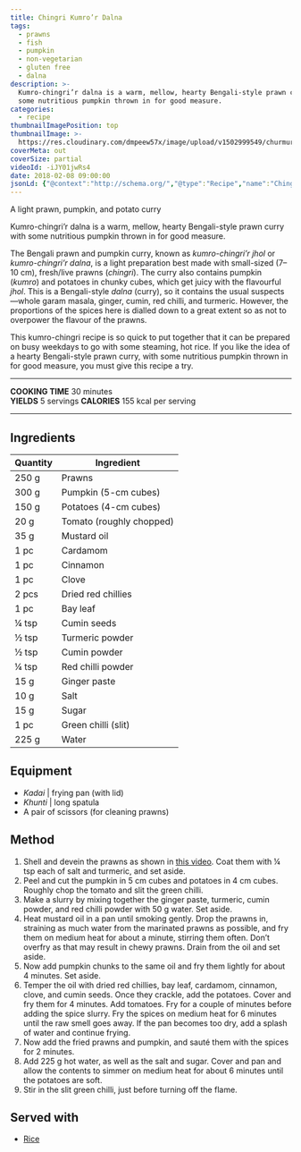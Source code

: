 ```yaml
---
title: Chingri Kumro’r Dalna
tags:
  - prawns
  - fish
  - pumpkin
  - non-vegetarian
  - gluten free
  - dalna
description: >-
  Kumro-chingri’r dalna is a warm, mellow, hearty Bengali-style prawn curry with
  some nutritious pumpkin thrown in for good measure.
categories:
  - recipe
thumbnailImagePosition: top
thumbnailImage: >-
  https://res.cloudinary.com/dmpeew57x/image/upload/v1502999549/churmur-website-thumbnail-_eakatq.png 
coverMeta: out
coverSize: partial
videoId: -iJY01jwRs4
date: 2018-02-08 09:00:00
jsonLd: {"@context":"http://schema.org/","@type":"Recipe","name":"Chingri Kumro’r Dalna","author":"Bong Eats","image":"https://res.cloudinary.com/dmpeew57x/image/upload/v1518141321/kumro-chingri-dalna-website-thumbnail-_qwa2e5.png","description":"Kumro-chingri’r dalna is a warm, mellow, hearty Bengali-style prawn curry with some nutritious pumpkin thrown in for good measure.","prepTime":"PT10M","totalTime":"PT30M","recipeYield":"5 servings", "nutrition":{"@type":"NutritionInformation","servingSize":"5","calories":"155 calories"}, "recipeIngredient":["250 g Prawns","300 g Pumpkin (5-cm cubes)","150 g Potatoes (4-cm cubes)","20 g Tomato (roughly chopped)","35 g Mustard oil","1 pc Cardamom","1 pc Cinnamon","1 pc Clove","2 pcs Dried red chillies","1 pc Bay leaf","¼ tsp Cumin seeds","½ tsp Turmeric powder","½ tsp Cumin powder","¼ tsp Red chilli powder","15 g Ginger paste","10 g Salt","15 g Sugar","1 pc Green chilli (slit)","225 g Water"],"recipeInstructions":["1. Shell and devein the prawns as shown in this video. Coat them with ¼ tsp each of salt and turmeric, and set aside.","2. Peel and cut the pumpkin in 5 cm cubes and potatoes in 4 cm cubes. Roughly chop the tomato and slit the green chilli.","3. Make a slurry by mixing together the ginger paste, turmeric, cumin powder, and red chilli powder with 50 g water. Set aside.","4. Heat mustard oil in a pan until smoking gently. Drop the prawns in, straining as much water from the marinated prawns as possible, and fry them on medium heat for about a minute, stirring them often. Don’t overfry as that may result in chewy prawns. Drain from the oil and set aside.","5. Now add pumpkin chunks to the same oil and fry them lightly for about 4 minutes. Set aside.","6. Temper the oil with dried red chillies, bay leaf, cardamom, cinnamon, clove, and cumin seeds. Once they crackle, add the potatoes. Cover and fry them for 4 minutes. Add tomatoes. Fry for a couple of minutes before adding the spice slurry. Fry the spices on medium heat for 6 minutes until the raw smell goes away. If the pan becomes too dry, add a splash of water and continue frying.","7. Now add the fried prawns and pumpkin, and sauté them with the spices for 2 minutes.","8. Add 225 g hot water, as well as the salt and sugar. Cover and pan and allow the contents to simmer on medium heat for about 6 minutes until the potatoes are soft.","9. Stir in the slit green chilli, just before turning off the flame."]}
---
```



<p class="post-byline">A light prawn, pumpkin, and potato curry</p>

<p class="post-intro">Kumro-chingri’r dalna is a warm, mellow, hearty Bengali-style prawn curry with some nutritious pumpkin thrown in for good measure.</p>

<!-- more -->

<span class="dropcap">T</span>he Bengali prawn and pumpkin curry, known as _kumro-chingri’r jhol_ or _kumro-chingri’r dalna_, is a light preparation best made with small-sized (7–10 cm), fresh/live prawns (_chingri_). The curry also contains pumpkin (_kumro_) and potatoes in chunky cubes, which get juicy with the flavourful _jhol_. This is a Bengali-style _dalna_ (curry), so it contains the usual suspects—whole garam masala, ginger, cumin, red chilli, and turmeric. However, the proportions of the spices here is dialled down to a great extent so as not to overpower the flavour of the prawns. 

This kumro-chingri recipe is so quick to put together that it can be prepared on busy weekdays to go with some steaming, hot rice. If you like the idea of a hearty Bengali-style prawn curry, with some nutritious pumpkin thrown in for good measure, you must give this recipe a try. 

***

**COOKING TIME** 30 minutes   
**YIELDS** 5 servings
**CALORIES** 155 kcal per serving
***

## Ingredients
| Quantity | Ingredient               | 
|----------|--------------------------|
|    250 g | Prawns                   |
|    300 g | Pumpkin (5-cm cubes)     |
|    150 g | Potatoes (4-cm cubes)    |
|     20 g | Tomato (roughly chopped) |
|     35 g | Mustard oil              |
|     1 pc | Cardamom                 |
|     1 pc | Cinnamon                 |
|     1 pc | Clove                    |
|    2 pcs | Dried red chillies       |
|     1 pc | Bay leaf                 |
|    ¼ tsp | Cumin seeds              |
|    ½ tsp | Turmeric powder          |
|    ½ tsp | Cumin powder             |
|    ¼ tsp | Red chilli powder        |
|     15 g | Ginger paste             |
|     10 g | Salt                     |
|     15 g | Sugar                    |
|     1 pc | Green chilli (slit)      |
|    225 g | Water                    |



## Equipment
- _Kadai_ | frying pan (with lid)
-  _Khunti_ | long spatula
- A pair of scissors (for cleaning prawns)


## Method

1. Shell and devein the prawns as shown in [this video](https://youtu.be/e6Qka7F9AL4). Coat them with ¼ tsp each of salt and turmeric, and set aside.
2. Peel and cut the pumpkin in 5 cm cubes and potatoes in 4 cm cubes. Roughly chop the tomato and slit the green chilli.
3. Make a slurry by mixing together the ginger paste, turmeric, cumin powder, and red chilli powder with 50 g water. Set aside. 
4. Heat mustard oil in a pan until smoking gently. Drop the prawns in, straining as much water from the marinated prawns as possible, and fry them on medium heat for about a minute, stirring them often. Don’t overfry as that may result in chewy prawns. Drain from the oil and set aside.
5. Now add pumpkin chunks to the same oil and fry them lightly for about 4 minutes. Set aside.
6. Temper the oil with dried red chillies, bay leaf, cardamom, cinnamon, clove, and cumin seeds. Once they crackle, add the potatoes. Cover and fry them for 4 minutes. Add tomatoes. Fry for a couple of minutes before adding the spice slurry. Fry the spices on medium heat for 6 minutes until the raw smell goes away. If the pan becomes too dry, add a splash of water and continue frying.
7. Now add the fried prawns and pumpkin, and sauté them with the spices for 2 minutes. 
8. Add 225 g hot water, as well as the salt and sugar. Cover and pan and allow the contents to simmer on medium heat for about 6 minutes until the potatoes are soft.
9. Stir in the slit green chilli, just before turning off the flame.

## Served with
- [Rice](/how-to/cook-the-perfect-rice/)